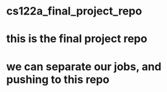# cs122a_final_project_repo
# this is the final project repo
# we can separate our jobs, and pushing to this repo
